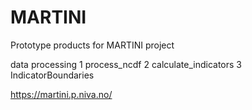 # MARTINI
Prototype products for MARTINI project

data processing
1 process_ncdf
2 calculate_indicators
3 IndicatorBoundaries

https://martini.p.niva.no/
